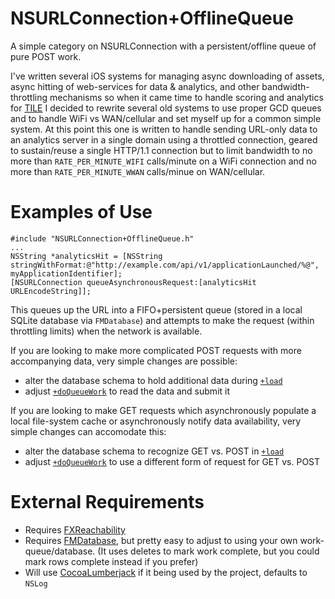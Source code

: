 NSURLConnection+OfflineQueue
============================

A simple category on NSURLConnection with a persistent/offline queue of pure POST work.

I've written several iOS systems for managing async downloading of assets, async hitting of web-services for data &  analytics, and other bandwidth-throttling mechanisms so when it came time to handle scoring and analytics for [TILE](http://thetilegame.com) I decided to rewrite several old systems to use proper GCD queues and to handle WiFi vs WAN/cellular and set myself up for a common simple system. At this point this one is written to handle sending URL-only data to an analytics server in a single domain using a throttled connection, geared to sustain/reuse a single HTTP/1.1 connection but to limit bandwidth to no more than `RATE_PER_MINUTE_WIFI` calls/minute on a WiFi connection and no more than `RATE_PER_MINUTE_WWAN` calls/minue on WAN/cellular.

Examples of Use
===============

    #include "NSURLConnection+OfflineQueue.h"
    ...
    NSString *analyticsHit = [NSString stringWithFormat:@"http://example.com/api/v1/applicationLaunched/%@", myApplicationIdentifier];
    [NSURLConnection queueAsynchronousRequest:[analyticsHit URLEncodeString]];
    
This queues up the URL into a FIFO+persistent queue (stored in a local SQLite database via `FMDatabase`) and attempts to make the request (within throttling limits) when the network is available.

If you are looking to make more complicated POST requests with more accompanying data, very simple changes are possible:

  * alter the database schema to hold additional data during [`+load`](https://github.com/apps-guild/NSURLConnection-OfflineQueue/blob/master/NSURLConnection+OfflineQueue.m#L39)
  * adjust [`+doQueueWork`](https://github.com/apps-guild/NSURLConnection-OfflineQueue/blob/master/NSURLConnection+OfflineQueue.m#L122) to read the data and submit it

If you are looking to make GET requests which asynchronously populate a local file-system cache or asynchronously notify data availability, very simple changes can accomodate this:

  * alter the database schema to recognize GET vs. POST in [`+load`](https://github.com/apps-guild/NSURLConnection-OfflineQueue/blob/master/NSURLConnection+OfflineQueue.m#L39)
  * adjust [`+doQueueWork`](https://github.com/apps-guild/NSURLConnection-OfflineQueue/blob/master/NSURLConnection+OfflineQueue.m#L167) to use a different form of request for GET vs. POST


External Requirements
=====================
 * Requires [FXReachability](https://github.com/nicklockwood/FXReachability)
 * Requires [FMDatabase](https://github.com/ccgus/fmdb), but pretty easy to adjust to using your own work-queue/database. (It uses deletes to mark work complete, but you could mark rows complete instead if you prefer)
 * Will use [CocoaLumberjack](https://github.com/CocoaLumberjack/CocoaLumberjack) if it being used by the project, defaults to `NSLog`
